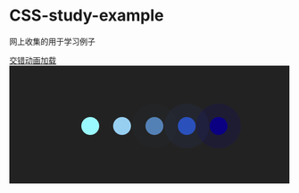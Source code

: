 # CSS-study-example
网上收集的用于学习例子

[交错动画加载](https://github.com/WeiTao96/CSS-study-example/tree/master/%E4%BA%A4%E9%94%99%E5%8A%A8%E7%94%BB%E5%8A%A0%E8%BD%BD)
![交错动画](https://github.com/WeiTao96/MarkDownPhotos/raw/master/CSS-study-example/%E4%BA%A4%E9%94%99%E5%8A%A8%E7%94%BB%E5%8A%A0%E8%BD%BD.gif)